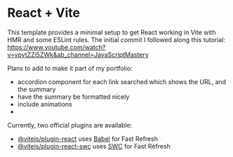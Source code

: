 # React + Vite

This template provides a minimal setup to get React working in Vite with HMR and some ESLint rules.
The initial commit I followed along this tutorial: https://www.youtube.com/watch?v=vpvtZZi5ZWk&ab_channel=JavaScriptMastery

Plans to add to make it part of my portfolio:
- accordion component for each link searched which shows the URL, and the summary
- have the summary be formatted nicely
- include animations
- 
Currently, two official plugins are available:

- [@vitejs/plugin-react](https://github.com/vitejs/vite-plugin-react/blob/main/packages/plugin-react/README.md) uses [Babel](https://babeljs.io/) for Fast Refresh
- [@vitejs/plugin-react-swc](https://github.com/vitejs/vite-plugin-react-swc) uses [SWC](https://swc.rs/) for Fast Refresh
